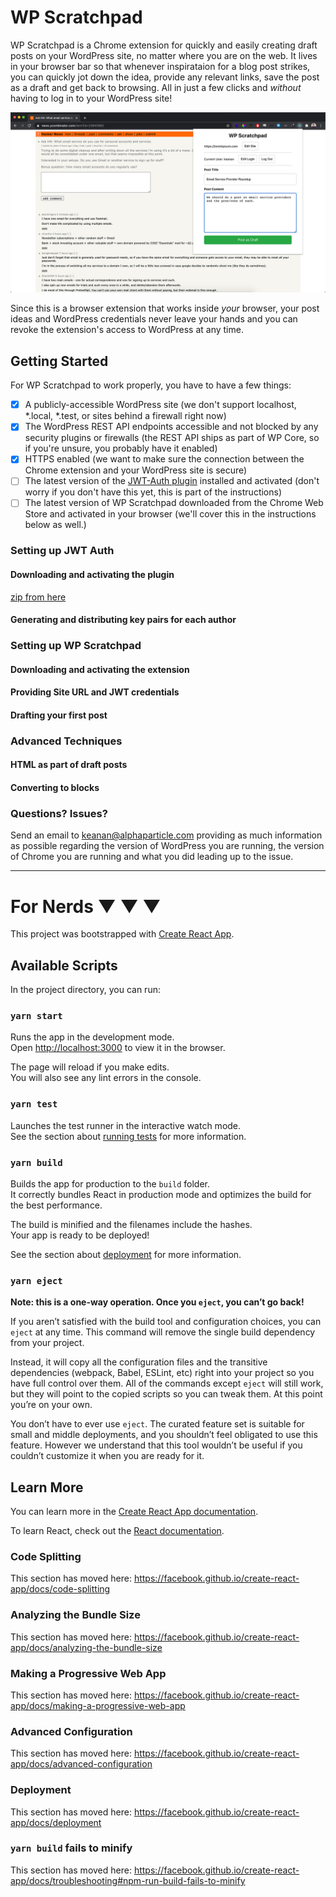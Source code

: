 # WP Scratchpad
WP Scratchpad is a Chrome extension for quickly and easily creating draft posts on your WordPress site, no matter where you are on the web. It lives in your browser bar so that whenever inspirataion for a blog post strikes, you can quickly jot down the idea, provide any relevant links, save the post as a draft and get back to browsing. All in just a few clicks and _without_ having to log in to your WordPress site!

![WP Scratchpad in Action](https://github.com/alphaparticlecode/wp-scratchpad/blob/master/artwork/demo.jpg)

Since this is a browser extension that works inside _your_ browser, your post ideas and WordPress credentials never leave your hands and you can revoke the extension's access to WordPress at any time.

## Getting Started

For WP Scratchpad to work properly, you have to have a few things:
- [x] A publicly-accessible WordPress site (we don't support localhost, *.local, *.test, or sites behind a firewall right now)
- [x] The WordPress REST API endpoints accessible and not blocked by any security plugins or firewalls (the REST API ships as part of WP Core, so if you're unsure, you probably have it enabled)
- [x] HTTPS enabled (we want to make sure the connection between the Chrome extension and your WordPress site is secure)
- [ ] The latest version of the [JWT-Auth plugin](https://github.com/WP-API/jwt-auth/archive/develop.zip) installed and activated (don't worry if you don't have this yet, this is part of the instructions) 
- [ ] The latest version of WP Scratchpad downloaded from the Chrome Web Store and activated in your browser (we'll cover this in the instructions below as well.) 

### Setting up JWT Auth

#### Downloading and activating the plugin
[zip from here](https://github.com/WP-API/jwt-auth/archive/develop.zip)

#### Generating and distributing key pairs for each author

### Setting up WP Scratchpad

#### Downloading and activating the extension

#### Providing Site URL and JWT credentials

#### Drafting your first post

### Advanced Techniques

#### HTML as part of draft posts

#### Converting to blocks

### Questions? Issues?
Send an email to [keanan@alphaparticle.com](mailto:keanan@alphaparticle.com) providing as much information as possible regarding the version of WordPress you are running, the version of Chrome you are running and what you did leading up to the issue.

-----------

# For Nerds ▼ ▼ ▼

This project was bootstrapped with [Create React App](https://github.com/facebook/create-react-app).

## Available Scripts

In the project directory, you can run:

### `yarn start`

Runs the app in the development mode.<br />
Open [http://localhost:3000](http://localhost:3000) to view it in the browser.

The page will reload if you make edits.<br />
You will also see any lint errors in the console.

### `yarn test`

Launches the test runner in the interactive watch mode.<br />
See the section about [running tests](https://facebook.github.io/create-react-app/docs/running-tests) for more information.

### `yarn build`

Builds the app for production to the `build` folder.<br />
It correctly bundles React in production mode and optimizes the build for the best performance.

The build is minified and the filenames include the hashes.<br />
Your app is ready to be deployed!

See the section about [deployment](https://facebook.github.io/create-react-app/docs/deployment) for more information.

### `yarn eject`

**Note: this is a one-way operation. Once you `eject`, you can’t go back!**

If you aren’t satisfied with the build tool and configuration choices, you can `eject` at any time. This command will remove the single build dependency from your project.

Instead, it will copy all the configuration files and the transitive dependencies (webpack, Babel, ESLint, etc) right into your project so you have full control over them. All of the commands except `eject` will still work, but they will point to the copied scripts so you can tweak them. At this point you’re on your own.

You don’t have to ever use `eject`. The curated feature set is suitable for small and middle deployments, and you shouldn’t feel obligated to use this feature. However we understand that this tool wouldn’t be useful if you couldn’t customize it when you are ready for it.

## Learn More

You can learn more in the [Create React App documentation](https://facebook.github.io/create-react-app/docs/getting-started).

To learn React, check out the [React documentation](https://reactjs.org/).

### Code Splitting

This section has moved here: https://facebook.github.io/create-react-app/docs/code-splitting

### Analyzing the Bundle Size

This section has moved here: https://facebook.github.io/create-react-app/docs/analyzing-the-bundle-size

### Making a Progressive Web App

This section has moved here: https://facebook.github.io/create-react-app/docs/making-a-progressive-web-app

### Advanced Configuration

This section has moved here: https://facebook.github.io/create-react-app/docs/advanced-configuration

### Deployment

This section has moved here: https://facebook.github.io/create-react-app/docs/deployment

### `yarn build` fails to minify

This section has moved here: https://facebook.github.io/create-react-app/docs/troubleshooting#npm-run-build-fails-to-minify

